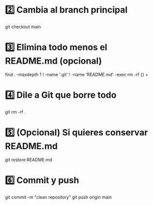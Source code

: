 
# 2️⃣ Cambia al branch principal
git checkout main

# 3️⃣ Elimina todo menos el README.md (opcional)
find . -maxdepth 1 ! -name '.git' ! -name 'README.md' -exec rm -rf {} +

# 4️⃣ Dile a Git que borre todo
git rm -rf .

# 5️⃣ (Opcional) Si quieres conservar README.md
git restore README.md

# 6️⃣ Commit y push
git commit -m "clean repository"
git push origin main
